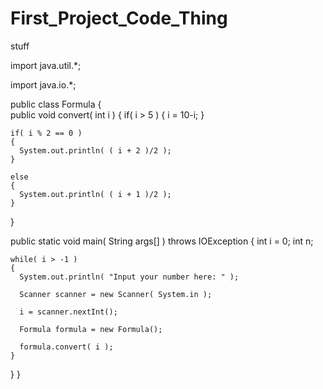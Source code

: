 # First_Project_Code_Thing
stuff


import java.util.*;
 
import java.io.*;


public class Formula
{  
  public void convert( int i )
  {
    if( i > 5 )
    {
      i = 10-i;
    }
    
    if( i % 2 == 0 )
    {
      System.out.println( ( i + 2 )/2 );
    }
    
    else
    {
      System.out.println( ( i + 1 )/2 );
    }
  }

  public static void main( String args[] ) throws IOException
  {
    int i = 0;
    int n;
    
    while( i > -1 )
    {  
      System.out.println( "Input your number here: " );
  
      Scanner scanner = new Scanner( System.in );
  
      i = scanner.nextInt();
  
      Formula formula = new Formula();
  
      formula.convert( i );
    }
  }
}
